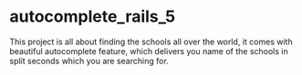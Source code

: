 # autocomplete_rails_5
This project is all about finding the schools all over the world, it comes with beautiful autocomplete feature, which delivers you name of the schools in split seconds which you are searching for.
